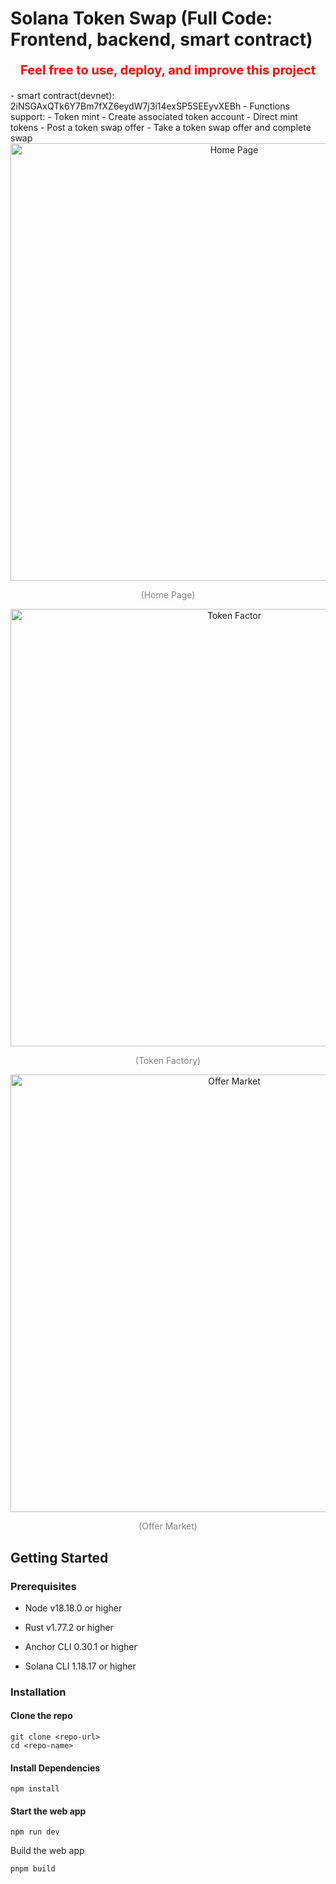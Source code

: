 # Solana Token Swap (Full Code: Frontend, backend, smart contract)

<div align="center">
  <p style="color: red; font-size: 20px; font-weight: bold;">
    Feel free to use, deploy, and improve this project
  </p>
</div>
- smart contract(devnet): 2iNSGAxQTk6Y7Bm7fXZ6eydW7j3i14exSP5SEEyvXEBh
- Functions support:
  - Token mint
  - Create associated token account
  - Direct mint tokens
  - Post a token swap offer
  - Take a token swap offer and complete swap

<div align="center">
  <img width="700" alt="Home Page" src="https://github.com/user-attachments/assets/ea9f5ce6-7069-4c88-a809-12778edb58fb">
  <p style="color: gray;">(Home Page)</p>
</div>

<div align="center">
  <img width="700" alt="Token Factor" src="https://github.com/user-attachments/assets/ed73b5f0-2b26-426e-8d93-90c50fbd18d6">
  <p style="color: gray;">(Token Factory)</p>
</div>

<div align="center">
  <img width="700" alt="Offer Market" src="https://github.com/user-attachments/assets/fde85ad8-b72d-4387-8ac3-1493873fef42">
  <p style="color: gray;">(Offer Market)</p>
</div>




## Getting Started

### Prerequisites

- Node v18.18.0 or higher

- Rust v1.77.2 or higher
- Anchor CLI 0.30.1 or higher
- Solana CLI 1.18.17 or higher

### Installation

#### Clone the repo

```shell
git clone <repo-url>
cd <repo-name>
```

#### Install Dependencies

```shell
npm install
```

#### Start the web app

```
npm run dev
```



Build the web app

```shell
pnpm build
```
